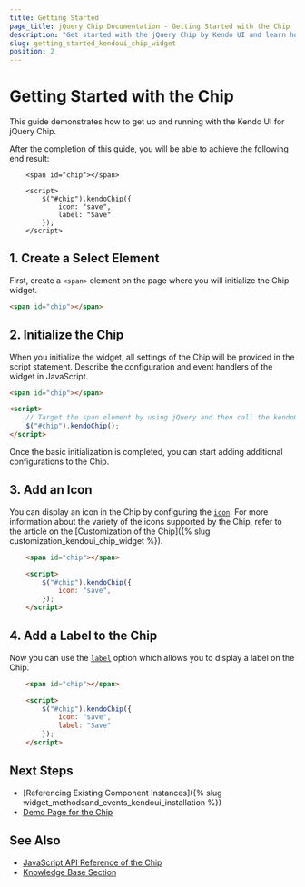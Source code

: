 ```yaml
---
title: Getting Started
page_title: jQuery Chip Documentation - Getting Started with the Chip
description: "Get started with the jQuery Chip by Kendo UI and learn how to create, initialize, and enable the widget."
slug: getting_started_kendoui_chip_widget
position: 2
---
```


# Getting Started with the Chip

This guide demonstrates how to get up and running with the Kendo UI for jQuery Chip. 

After the completion of this guide, you will be able to achieve the following end result:

```dojo
	<span id="chip"></span>

	<script>    
	    $("#chip").kendoChip({
            icon: "save",
            label: "Save"
        });
	</script>
```

## 1. Create a Select Element

First, create a `<span>` element on the page where you will initialize the Chip widget.

```html
<span id="chip"></span>
```

## 2. Initialize the Chip

When you initialize the widget, all settings of the Chip will be provided in the script statement. Describe the configuration and event handlers of the widget in JavaScript.

```html
<span id="chip"></span>

<script>
    // Target the span element by using jQuery and then call the kendoChip() method.
    $("#chip").kendoChip();
</script>
```

Once the basic initialization is completed, you can start adding additional configurations to the Chip. 

## 3. Add an Icon

You can display an icon in the Chip by configuring the [`icon`](/api/javascript/ui/chip/configuration/icon). For more information about the variety of the icons supported by the Chip, refer to the article on the [Customization of the Chip]({% slug customization_kendoui_chip_widget %}).

```html
	<span id="chip"></span>

	<script>    
	    $("#chip").kendoChip({
            icon: "save",
        });
	</script>
```

## 4. Add a Label to the Chip

Now you can use the [`label`](/api/javascript/ui/chip/configuration/label) option which allows you to display a label on the Chip.

```html
	<span id="chip"></span>

	<script>    
	    $("#chip").kendoChip({
            icon: "save",
            label: "Save"
        });
	</script>
```

## Next Steps 

* [Referencing Existing Component Instances]({% slug widget_methodsand_events_kendoui_installation %}) 
* [Demo Page for the Chip](https://demos.telerik.com/kendo-ui/chip/index)

## See Also 

* [JavaScript API Reference of the Chip](/api/javascript/ui/chip)
* [Knowledge Base Section](/knowledge-base)

<script>
  window.onload = function() {
    document.getElementsByClassName("btn-run")[0].click();
  }
</script>
